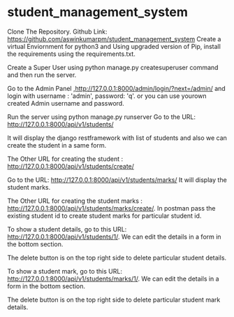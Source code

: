 # student_management_system
Clone The Repository. Github Link: https://github.com/aswinkumarpm/student_management_system
Create a virtual Enviornment for python3 and Using upgraded version of Pip,  install the requirements using the requirements.txt.

Create a Super User using python manage.py createsuperuser command
and then run the server.

Go to the Admin Panel ,http://127.0.0.1:8000/admin/login/?next=/admin/ and login with username : 'admin', password: 'q'. or you can use yourown created Admin username and password.


Run the server using python manage.py runserver
Go to the URL: http://127.0.0.1:8000/api/v1/students/

It will display the django restframework with list of students and also we can create the student in a same form.

The Other URL for creating the student : http://127.0.0.1:8000/api/v1/students/create/

Go to the URL: http://127.0.0.1:8000/api/v1/students/marks/
It will display the student marks.


The Other URL for creating the student marks  : http://127.0.0.1:8000/api/v1/students/marks/create/. In postman pass the existing student id to create student marks for particular student id.

To show a student details, go to this URL: http://127.0.0.1:8000/api/v1/students/1/. We can edit the details in a form in the bottom section.


The delete button is on the top right side to delete particular student details.



To show a student mark, go to this URL: http://127.0.0.1:8000/api/v1/students/marks/1/. We can edit the details in a form in the bottom section.

The delete button is on the top right side to delete particular student mark details.




















